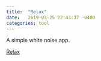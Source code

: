 ```yaml
---
title:  "Relax"
date:   2019-03-25 22:43:37 -0400
categories: tool
---
```


A simple white noise app.

[Relax](https://alexsci.com/relax/)



